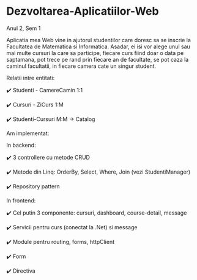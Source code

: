 # Dezvoltarea-Aplicatiilor-Web
Anul 2, Sem 1


  Aplicatia mea Web vine in ajutorul studentilor care doresc sa se inscrie la Facultatea de Matematica si Informatica. Asadar, ei isi vor alege unul sau mai multe cursuri la care sa participe, fiecare curs fiind doar o data pe saptamana, pot trece pe rand prin fiecare an de facultate, se pot caza la caminul facultatii, in fiecare camera cate un singur student.


  Relatii intre entitati:</br>
  
:heavy_check_mark: Studenti - CamereCamin 1:1

:heavy_check_mark: Cursuri - ZiCurs  1:M

:heavy_check_mark: Studenti-Cursuri M:M -> Catalog
 
 
 
  Am implementat:
  
In backend:

  :heavy_check_mark: 3 controllere cu metode CRUD
  
  :heavy_check_mark: Metode din Linq: OrderBy, Select, Where, Join (vezi StudentiManager)
  
  :heavy_check_mark: Repository pattern
  
  
 In frontend:
 
  :heavy_check_mark: Cel putin 3 componente: cursuri, dashboard, course-detail, message
  
  :heavy_check_mark: Servicii pentru curs (conectat la .Net) si message
  
  :heavy_check_mark: Module pentru routing, forms, httpClient
  
  :heavy_check_mark: Form
  
  :heavy_check_mark: Directiva 
